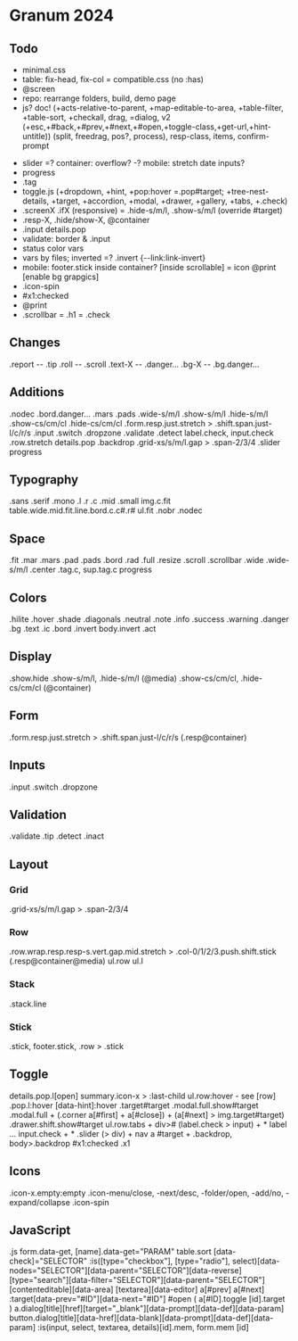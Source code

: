 # Granum 2024

## Todo

- minimal.css
- table: fix-head, fix-col
= compatible.css (no :has)
- @screen
- repo: rearrange folders, build, demo page
- js? doc! (+acts-relative-to-parent, +map-editable-to-area, +table-filter, +table-sort, +checkall, drag, =dialog, v2 (+esc,+#back,+#prev,+#next,+#open,+toggle-class,+get-url,+hint-untitle)) (split, freedrag, pos?, process), resp-class, items, confirm-prompt
+ slider
=? container: overflow?
-? mobile: stretch date inputs?
+ progress
+ .tag
+ toggle.js (+dropdown, +hint, +pop:hover =.pop#target; +tree-nest-details, +target, +accordion, +modal, +drawer, +gallery, +tabs, +.check)
+ .screenX .ifX (responsive) = .hide-s/m/l, .show-s/m/l (override #target)
+ .resp-X, .hide/show-X, @container
+ .input details.pop
+ validate: border & .input
+ status color vars
+ vars by files; inverted
=? .invert {--link:link-invert}
+ mobile: footer.stick inside container? [inside scrollable]
= icon @print [enable bg grapgics]
+ .icon-spin
+ #x1:checked
+ @print
+ .scrollbar
= .h1
= .check

## Changes

.report -- .tip
.roll -- .scroll
.text-X -- .danger...
.bg-X -- .bg.danger...

## Additions

.nodec
.bord.danger...
.mars .pads .wide-s/m/l
.show-s/m/l .hide-s/m/l .show-cs/cm/cl .hide-cs/cm/cl
.form.resp.just.stretch > .shift.span.just-l/c/r/s
.input .switch .dropzone .validate .detect
label.check, input.check
.row.stretch details.pop .backdrop
.grid-xs/s/m/l.gap > .span-2/3/4
.slider
progress

## Typography

.sans .serif .mono .l .r .c .mid .small
img.c.fit
table.wide.mid.fit.line.bord.c.c#.r#
ul.fit
.nobr .nodec

## Space

.fit .mar .mars .pad .pads .bord .rad .full .resize .scroll .scrollbar
.wide .wide-s/m/l .center
.tag.c, sup.tag.c
progress

## Colors

.hilite .hover .shade .diagonals
.neutral .note .info .success .warning .danger
.bg .text .ic .bord .invert
body.invert
.act

## Display

.show.hide
.show-s/m/l, .hide-s/m/l (@media)
.show-cs/cm/cl, .hide-cs/cm/cl (@container)

## Form

.form.resp.just.stretch > .shift.span.just-l/c/r/s (.resp@container)

## Inputs

.input
.switch
.dropzone

## Validation

.validate
.tip
.detect
.inact

## Layout

### Grid

.grid-xs/s/m/l.gap > .span-2/3/4

### Row

.row.wrap.resp.resp-s.vert.gap.mid.stretch > .col-0/1/2/3.push.shift.stick (.resp@container@media)
ul.row ul.l

### Stack

.stack.line

### Stick

.stick, footer.stick, .row > .stick

## Toggle

details.pop.l[open] summary.icon-x > :last-child
ul.row:hover - see [row]
.pop.l:hover
[data-hint]:hover
.target#target
.modal.full.show#target
.modal.full + (.corner a[#first] + a[#close]) + (a[#next] > img.target#target)
.drawer.shift.show#target
ul.row.tabs + div>#
(label.check > input) + *
label ... input.check + *
.slider (> div) + nav a
#target + .backdrop, body>.backdrop
#x1:checked .x1

## Icons

.icon-x.empty:empty
.icon-menu/close, -next/desc, -folder/open, -add/no, -expand/collapse
.icon-spin

## JavaScript

.js
form.data-get, [name].data-get="PARAM"
table.sort
[data-check]="SELECTOR"
:is([type="checkbox"], [type="radio"], select)[data-nodes="SELECTOR"][data-parent="SELECTOR"][data-reverse]
[type="search"][data-filter="SELECTOR"][data-parent="SELECTOR"]
[contenteditable][data-area]
[textarea][data-editor]
a[#prev] a[#next] :target[data-prev="#ID"][data-next="#ID"]
#open
( a[#ID].toggle [id].target )
a.dialog[title][href][target="_blank"][data-prompt][data-def][data-param]
button.dialog[title][data-href][data-blank][data-prompt][data-def][data-param]
:is(input, select, textarea, details)[id].mem, form.mem [id]